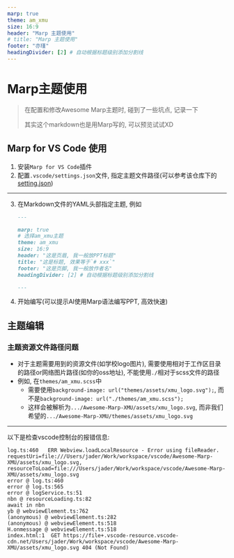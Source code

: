 ```yaml
---
marp: true
theme: am_xmu
size: 16:9
header: "Marp 主题使用"
# title: "Marp 主题使用"
footer: "亦瑾"
headingDivider: [2] # 自动根据标题级别添加分割线
---
```


<!-- markdownlint-disable MD029 -->

# Marp主题使用

> 在配置和修改Awesome Marp主题时, 碰到了一些坑点, 记录一下
>
> 其实这个markdown也是用Marp写的, 可以预览试试XD

## Marp for VS Code 使用

1. 安装`Marp for VS Code`插件
2. 配置`.vscode/settings.json`文件, 指定主题文件路径(可以参考该仓库下的[setting.json](./.vscode/settings.json))

---

3. 在Markdown文件的YAML头部指定主题, 例如

    ```markdown
    ---

    marp: true
    # 选择am_xmu主题
    theme: am_xmu
    size: 16:9
    header: "这是页眉, 我一般放PPT标题"
    title: "这是标题, 效果等于`# xxx`"
    footer: "这是页脚, 我一般放作者名" 
    headingDivider: [2] # 自动根据标题级别添加分割线

    ---
    ```

4. 开始编写(可以提示AI使用Marp语法编写PPT, 高效快速)

## 主题编辑

### 主题资源文件路径问题

- 对于主题需要用到的资源文件(如学校logo图片), 需要使用相对于工作区目录的路径or网络图片路径(如你的oss地址), 不能使用`./`相对于scss文件的路径
- 例如, 在`themes/am_xmu.scss`中
  - 需要使用`background-image: url("themes/assets/xmu_logo.svg");`,
  而不是`background-image: url("./themes/am_xmu.scss");`
  - 这样会被解析为`.../Awesome-Marp-XMU/assets/xmu_logo.svg`,
  而非我们希望的`.../Awesome-Marp-XMU/themes/assets/xmu_logo.svg`

---
以下是检查vscode控制台的报错信息:

```log
log.ts:460   ERR Webview.loadLocalResource - Error using fileReader. requestUri=file:///Users/jader/Work/workspace/vscode/Awesome-Marp-XMU/assets/xmu_logo.svg, resourceToLoad=file:///Users/jader/Work/workspace/vscode/Awesome-Marp-XMU/assets/xmu_logo.svg 
error @ log.ts:460
error @ log.ts:565
error @ logService.ts:51
nbn @ resourceLoading.ts:82
await in nbn
yb @ webviewElement.ts:762
(anonymous) @ webviewElement.ts:282
(anonymous) @ webviewElement.ts:518
H.onmessage @ webviewElement.ts:518
index.html:1  GET https://file+.vscode-resource.vscode-cdn.net/Users/jader/Work/workspace/vscode/Awesome-Marp-XMU/assets/xmu_logo.svg 404 (Not Found)
```

